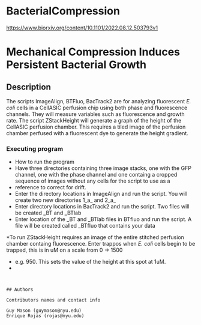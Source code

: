 # BacterialCompression
https://www.biorxiv.org/content/10.1101/2022.08.12.503793v1

# Mechanical Compression Induces Persistent Bacterial Growth 

## Description

The scripts ImageAlign, BTFluo, BacTrack2 are for analyzing fluorescent _E. coli_ cells in a CellASIC perfusion chip using both phase and fluorescence channels. They will measure variables
such as fluorescence and growth rate.
The script ZStackHeight will generate a graph of the height of the CellASIC perfusion chamber. This requires a tiled image of the perfusion chamber perfused with a fluorescent dye to generate
the height gradient. 


### Executing program

* How to run the program
* Have three directories containing three image stacks, one with the GFP channel, one with the phase channel and one containg a cropped sequence of images without any cells for the script to use as a
* reference to correct for drift.
* Enter the directory locations in ImageAlign and run the script. You will create two new directories 1_a_ and 2_a_
* Enter directory locations in BacTrack2 and run the script. Two files will be created _BT and _BTlab
* Enter location of the _BT and _BTlab files in BTfluo and run the script. A file will be created called _BTfluo that contains your data

*To run ZStackHeight requires an image of the entire stitched perfusion chamber containg fluorescence. Enter trappos when _E. coli_ cells begin to be trapped, this is in uM on a scale from 0 -> 1500
* e.g. 950. This sets the value of the height at this spot at 1uM.
* 
```


## Authors

Contributors names and contact info

Guy Mason (guymason@nyu.edu)
Enrique Rojas (rojas@nyu.edu)


